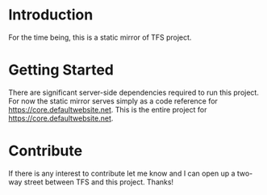 # Introduction
For the time being, this is a static mirror of TFS project.

# Getting Started
There are significant server-side dependencies required to run this project.  For now the static mirror serves simply as a code reference for https://core.defaultwebsite.net.
This is the entire project for https://core.defaultwebsite.net.

# Contribute
If there is any interest to contribute let me know and I can open up a two-way street between TFS and this project. Thanks!
